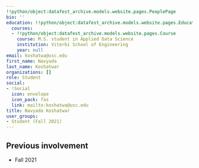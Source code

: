 ```yaml
---
!!python/object:datafest_archive.models.website.pages.PeoplePage
bio: ''
education: !!python/object:datafest_archive.models.website.pages.Education
  courses:
  - !!python/object:datafest_archive.models.website.pages.Course
    course: M.S. student in Applied Data Science
    institution: Viterbi School of Engineering
    year: null
email: koshatwa@usc.edu
first_name: Navyada
last_name: Koshatwar
organizations: []
role: Student
social:
- !Social
  icon: envelope
  icon_pack: fas
  link: mailto:koshatwa@usc.edu
title: Navyada Koshatwar
user_groups:
- Student (Fall 2021)
---
```



## Previous involvement

* Fall 2021

